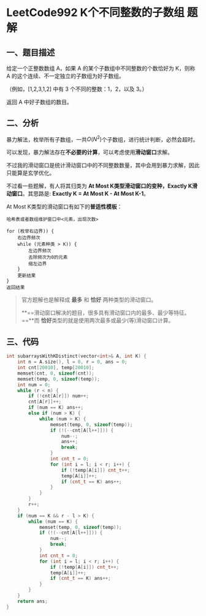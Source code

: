# LeetCode992 K个不同整数的子数组 题解

## 一、题目描述

给定一个正整数数组 A，如果 A 的某个子数组中不同整数的个数恰好为 K，则称 A 的这个连续、不一定独立的子数组为好子数组。

（例如，[1,2,3,1,2] 中有 3 个不同的整数：1，2，以及 3。）

返回 A 中好子数组的数目。



## 二、分析

暴力解法，枚举所有子数组，一共$O(N^2)$个子数组，进行统计判断，必然会超时。

可以发现，暴力解法存在**不必要的计算**，可以考虑使用**滑动窗口**求解。

不过我的滑动窗口是统计滑动窗口中的不同整数数量，其中会用到暴力求解，因此只能算是玄学优化。

不过看一些题解，有人将其归类为 **At Most K类型滑动窗口的变种，Exactly K滑动窗口**。其思路是: **Exactly K = At Most K - At Most K-1**。

At Most K类型的滑动窗口有如下的**普适性模板**：

```
哈希表或者数组维护窗口中<元素，出现次数>

for (枚举右边界)) {
    右边界频次
    while (元素种类 > K)) {
        左边界频次
        去除频次为0的元素
        缩左边界
    }
    更新结果
}
返回结果
```

> 官方题解也是解释成 **最多** 和 **恰好** 两种类型的滑动窗口。
>
> **==滑动窗口解决的题目，很多具有滑动窗口内的最多、最少等特征。==**而 **恰好**类型的就是使用两次最多或最少(等)滑动窗口计算。



## 三、代码

```c++
int subarraysWithKDistinct(vector<int>& A, int K) {
    int n = A.size(), l = 0, r = 0, ans = 0;
    int cnt[20010], temp[20010];
    memset(cnt, 0, sizeof(cnt));
    memset(temp, 0, sizeof(temp));
    int num = 0;
    while (r < n) {
        if (!cnt[A[r]]) num++;
        cnt[A[r]]++;
        if (num == K) ans++;
        else if (num > K) {
            while (num > K) {
                memset(temp, 0, sizeof(temp));
                if (!(--cnt[A[l++]])) {
                    num--;
                    ans++;
                    break;
                }
                int cnt_t = 0;
                for (int i = l; i < r; i++) {
                    if (!temp[A[i]]) cnt_t++;
                    temp[A[i]]++;
                    if (cnt_t == K) ans++;
                }
            }
        }
        r++;
    }
    if (num == K && r - l > K) {
        while (num == K) {
            memset(temp, 0, sizeof(temp));
            if (!(--cnt[A[l++]])) {
                num--;
                break;
            }
            int cnt_t = 0;
            for (int i = l; i < r; i++) {
                if (!temp[A[i]]) cnt_t++;
                temp[A[i]]++;
                if (cnt_t == K) ans++;
            }
        }
    }
    return ans;
}
```

